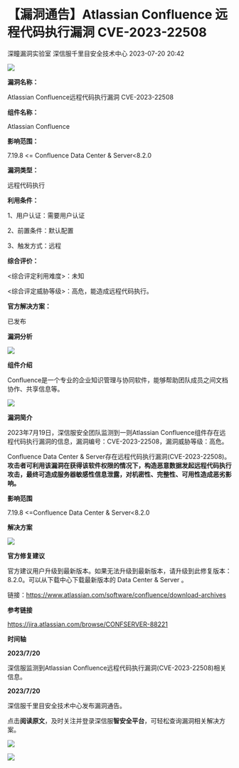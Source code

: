 #  【漏洞通告】Atlassian Confluence 远程代码执行漏洞 CVE-2023-22508   
深瞳漏洞实验室  深信服千里目安全技术中心   2023-07-20 20:42  
  
![](https://mmbiz.qpic.cn/mmbiz_gif/w8NHw6tcQ5yr8yVown4VOuLD5fk3sQy64ycY7huAGorAznCzNjLa12or3ibcXXzly3vkzofaaza10C3WlIcSOmA/640?wx_fmt=gif "")  
  
**漏洞名称：**  
  
Atlassian Confluence远程代码执行漏洞 CVE-2023-22508  
  
**组件名称：**  
  
Atlassian Confluence  
  
**影响范围：**  
  
7.19.8 <= Confluence Data Center & Server<8.2.0  
  
**漏洞类型：**  
  
远程代码执行  
  
**利用条件：**  
  
1、用户认证：需要用户认证  
  
2、前置条件：默认配置  
  
3、触发方式：远程  
  
**综合评价：**  
  
<综合评定利用难度>：未知  
  
<综合评定威胁等级>：高危，能造成远程代码执行。  
  
**官方解决方案：**  
  
已发布  
  
  
  
  
  
**漏洞分析**  
  
![](https://mmbiz.qpic.cn/mmbiz_gif/w8NHw6tcQ5yr8yVown4VOuLD5fk3sQy6NSyVG0acvu378qyKOk8q8iaQK92GFyDwPCJSSCGGu909UuZuy17AWZg/640?wx_fmt=gif "")  
  
**组件介绍**  
  
Confluence是一个专业的企业知识管理与协同软件，能够帮助团队成员之间文档协作、共享信息等。  
  
![](https://mmbiz.qpic.cn/mmbiz_gif/w8NHw6tcQ5yr8yVown4VOuLD5fk3sQy6NSyVG0acvu378qyKOk8q8iaQK92GFyDwPCJSSCGGu909UuZuy17AWZg/640?wx_fmt=gif "")  
  
**漏洞简介**  
  
2023年7月19日，深信服安全团队监测到一则Atlassian Confluence组件存在远程代码执行漏洞的信息，漏洞编号：CVE-2023-22508，漏洞威胁等级：高危。  
  
Confluence Data Center & Server存在远程代码执行漏洞(CVE-2023-22508)。**攻击者可利用该漏洞在获得该软件权限的情况下，构造恶意数据发起远程代码执行攻击，最终可造成服务器敏感性信息泄露，对机密性、完整性、可用性造成恶劣影响。**  
  
  
**影响范围**  
  
7.19.8 <=Confluence Data Center & Server<8.2.0  
  
  
**解决方案**  
  
![](https://mmbiz.qpic.cn/mmbiz_gif/w8NHw6tcQ5yr8yVown4VOuLD5fk3sQy6NSyVG0acvu378qyKOk8q8iaQK92GFyDwPCJSSCGGu909UuZuy17AWZg/640?wx_fmt=gif "")  
  
**官方修复建议**  
  
  
官方建议用户升级到最新版本。如果无法升级到最新版本，请升级到此修复版本：8.2.0。可以从下载中心下载最新版本的 Data Center & Server 。  
  
链接：https://www.atlassian.com/software/confluence/download-archives  
  
  
**参考链接**  
  
  
https://jira.atlassian.com/browse/CONFSERVER-88221  
  
  
**时间轴**  
  
  
  
**2023/7/20**  
  
深信服监测到Atlassian Confluence远程代码执行漏洞(CVE-2023-22508)相关信息。  
  
  
**2023/7/20**  
  
深信服千里目安全技术中心发布漏洞通告。  
  
  
点击**阅读原文**，及时关注并登录深信服**智安全平台**，可轻松查询漏洞相关解决方案。  
  
![](https://mmbiz.qpic.cn/mmbiz_png/w8NHw6tcQ5yr8yVown4VOuLD5fk3sQy6AXJKYwhztBNSnj6SLD1A3icHCicIugO3RWCrDjfsdic0TqvsQRMdWCwTw/640?wx_fmt=png "")  
  
![](https://mmbiz.qpic.cn/mmbiz_jpg/w8NHw6tcQ5yr8yVown4VOuLD5fk3sQy6z3ibYpfvibRFO9JEoTF16cMFKU6eib5w8QfyDX5aibgKwm6vnj8xBLsDlA/640?wx_fmt=jpeg "")  
  
  
